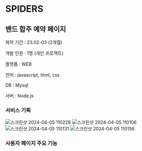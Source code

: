 # SPIDERS


## 밴드 합주 예약 페이지


제작 기간 : 23.02-03 (2개월)


개발 인원 : 1명 (개인 프로젝트)




플랫폼 : WEB


언어 : javascript, html, css 


DB : Mysql


서버 : Node.js




### 서비스 기획


![스크린샷 2024-04-05 110228](https://github.com/rryunn/SPIDERS/assets/122458948/107e86b3-f892-4510-b72d-2aba91086707)
![스크린샷 2024-04-05 110106](https://github.com/rryunn/SPIDERS/assets/122458948/9105118f-ab4a-458b-9e58-ad63a20102c8)
![스크린샷 2024-04-05 110131](https://github.com/rryunn/SPIDERS/assets/122458948/c8d5ad70-3d9f-4d52-86ae-9102c757dedc)
![스크린샷 2024-04-05 110156](https://github.com/rryunn/SPIDERS/assets/122458948/656828c0-b453-4af5-995b-59a027be8684)


### 사용자 페이지 주요 기능
